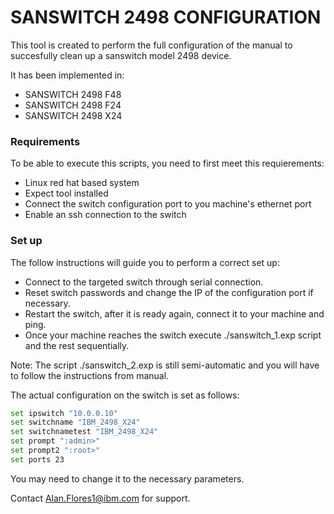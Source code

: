 # SANSWITCH 2498 CONFIGURATION


This tool is created to perform the full configuration of the manual to succesfully clean up a sanswitch model 2498 device.

It has been implemented in:
- SANSWITCH 2498 F48
- SANSWITCH 2498 F24
- SANSWITCH 2498 X24

### Requirements

To be able to execute this scripts, you need to first meet this requierements:

- Linux red hat based system
- Expect tool installed
- Connect the switch configuration port to you machine's ethernet port
- Enable an ssh connection to the switch

### Set up

The follow instructions will guide you to perform a correct set up:

- Connect to the targeted switch through serial connection.
- Reset switch passwords and change the IP of the configuration port if necessary.
- Restart the switch, after it is ready again, connect it to your machine and ping.
- Once your machine reaches the switch execute ./sanswitch_1.exp script and the rest sequentially.

Note: The script ./sanswitch_2.exp is still semi-automatic and you will have to follow the instructions from manual.

The actual configuration on the switch is set as follows:
```sh
set ipswitch "10.0.0.10"
set switchname "IBM_2498_X24"
set switchnametest "IBM_2498_X24"
set prompt ":admin>"
set prompt2 ":root>"
set ports 23
```

You may need to change it to the necessary parameters.

Contact Alan.Flores1@ibm.com for support.
